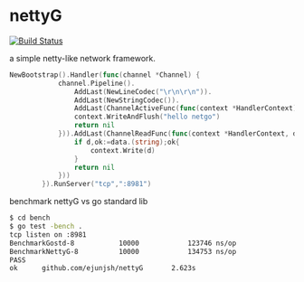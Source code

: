 # nettyG
[![Build Status](https://travis-ci.org/ejunjsh/nettyG.svg?branch=master)](https://travis-ci.org/ejunjsh/nettyG)

a simple netty-like network framework.
````go
NewBootstrap().Handler(func(channel *Channel) {
			channel.Pipeline().
				AddLast(NewLineCodec("\r\n\r\n")).
				AddLast(NewStringCodec()).
				AddLast(ChannelActiveFunc(func(context *HandlerContext) error {
				context.WriteAndFlush("hello netgo")
				return nil
			})).AddLast(ChannelReadFunc(func(context *HandlerContext, data interface{}) error {
				if d,ok:=data.(string);ok{
					context.Write(d)
				}
				return nil
			}))
		}).RunServer("tcp",":8981")
````

benchmark
nettyG vs go standard lib
````bash
$ cd bench
$ go test -bench .
tcp listen on :8981
BenchmarkGostd-8           10000            123746 ns/op
BenchmarkNettyG-8          10000            134753 ns/op
PASS
ok      github.com/ejunjsh/nettyG       2.623s

````
